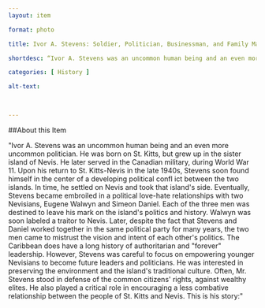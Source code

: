 ```yaml
--- 
layout: item 

format: photo 

title: Ivor A. Stevens: Soldier, Politician, Businessman, and Family Man

shortdesc: “Ivor A. Stevens was an uncommon human being and an even more uncommon politician. He was born on St. Kitts, but grew up in the sister island of Nevis. This is his story."

categories: [ History ] 

alt-text:  

 

--- 
```


##About this Item 

"Ivor A. Stevens was an uncommon human being and an even more uncommon politician. He was born on St. Kitts, but grew up in the sister island of Nevis. He later served in the Canadian military, during World War 11. Upon his return to St. Kitts-Nevis in the late 1940s, Stevens soon found himself in the center of a developing political confl ict between the two islands. In time, he settled on Nevis and took that island's side. Eventually, Stevens became embroiled in a political love-hate relationships with two Nevisians, Eugene Walwyn and Simeon Daniel. Each of the three men was destined to leave his mark on the island's politics and history. Walwyn was soon labeled a traitor to Nevis. Later, despite the fact that Stevens and Daniel worked together in the same political party for many years, the two men came to mistrust the vision and intent of each other's politics. The Caribbean does have a long history of authoritarian and "forever" leadership. However, Stevens was careful to focus on empowering younger Nevisians to become future leaders and politicians. He was interested in preserving the environment and the island's traditional culture. Often, Mr. Stevens stood in defense of the common citizens' rights, against wealthy elites. He also played a critical role in encouraging a less combative relationship between the people of St. Kitts and Nevis. This is his story:"
